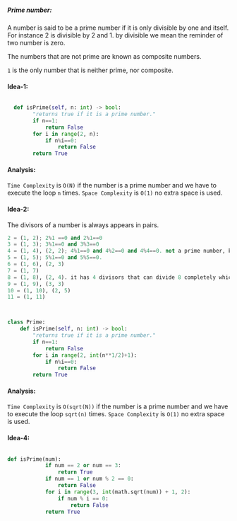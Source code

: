 ##### Prime number:

A number is said to be a prime number if it is only divisible by one and itself. For instance 2 is divisible by 2 and 1.
by divisible we mean the reminder of two number is zero.

The numbers that are not prime are known as composite numbers.

`1` is the only number that is neither prime, nor composite.

#### Idea-1:

```py

  def isPrime(self, n: int) -> bool:
        "returns true if it is a prime number."
        if n==1:
            return False
        for i in range(2, n):
            if n%i==0:
                return False
        return True
```

#### Analysis:

`Time Complexity` is `O(N)` if the number is a prime number and we have to execute the loop `n` times.
`Space Complexity` is `O(1)` no extra space is used.

#### Idea-2:

The divisors of a number is always appears in pairs.

```py
2 = (1, 2); 2%1 ==0 and 2%1==0
3 = (1, 3); 3%1==0 and 3%3==0
4 = (1, 4), (2, 2); 4%1==0 and 4%2==0 and 4%4==0. not a prime number, because it has three divisors.
5 = (1, 5); 5%1==0 and 5%5==0.
6 = (1, 6), (2, 3)
7 = (1, 7)
8 = (1, 8), (2, 4). it has 4 divisors that can divide 8 completely which are 1, 8, 2 and 4.
9 = (1, 9), (3, 3)
10 = (1, 10), (2, 5)
11 = (1, 11)



```

```py

class Prime:
    def isPrime(self, n: int) -> bool:
        "returns true if it is a prime number."
        if n==1:
            return False
        for i in range(2, int(n**1/2)+1):
            if n%i==0:
                return False
        return True

```

#### Analysis:

`Time Complexity` is `O(sqrt(N))` if the number is a prime number and we have to execute the loop `sqrt(n)` times.
`Space Complexity` is `O(1)` no extra space is used.

#### Idea-4:

```py

def isPrime(num):
            if num == 2 or num == 3:
                return True
            if num == 1 or num % 2 == 0:
                return False
            for i in range(3, int(math.sqrt(num)) + 1, 2):
                if num % i == 0:
                    return False
            return True
```
